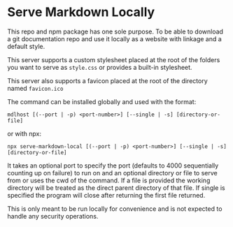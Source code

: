 # Serve Markdown Locally

This repo and npm package has one sole purpose. To be able to download a git documentation repo and use it locally as a website with linkage and a default style.

This server supports a custom stylesheet placed at the root of the folders you want to serve as `style.css` or provides a built-in stylesheet.

This server also supports a favicon placed at the root of the directory named `favicon.ico`

The command can be installed globally and used with the format:

```
mdlhost [(--port | -p) <port-number>] [--single | -s] [directory-or-file]
```

or with npx:

```
npx serve-markdown-local [(--port | -p) <port-number>] [--single | -s] [directory-or-file]
```

It takes an optional port to specify the port (defaults to 4000 sequentially counting up on failure) to run on and an optional directory or file to serve from or uses the cwd of the command. If a file is provided the working directory will be treated as the direct parent directory of that file. If single is specified the program will close after returning the first file returned.

This is only meant to be run locally for convenience and is not expected to handle any security operations.